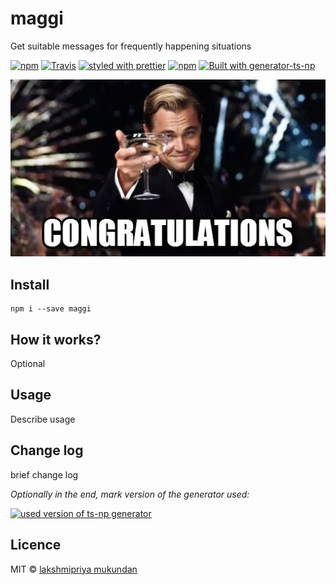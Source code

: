 # maggi
Get suitable messages for frequently happening situations

[![npm](https://img.shields.io/npm/v/maggi.svg)]()
[![Travis](https://img.shields.io/travis/lakshmipriyamukundan/maggi.svg)]()
[![styled with prettier](https://img.shields.io/badge/code_style-prettier-ff69b4.svg)](https://github.com/prettier/prettier)
[![npm](https://img.shields.io/npm/dt/maggi.svg)]()
[![Built with generator-ts-np](https://img.shields.io/badge/scaffolding-ts_np-2699ad.svg)](https://github.com/vajahath/generator-ts-np)

![](media/cong.jpg)

## Install
```
npm i --save maggi
```

## How it works?
Optional

## Usage
Describe usage

## Change log
brief change log


*Optionally in the end, mark version of the generator used:*

[![used version of ts-np generator](https://img.shields.io/badge/ts--np-v0.0.23-a5a5a5.svg?style=flat-square)](https://github.com/vajahath/generator-ts-np)

## Licence
MIT &copy; [lakshmipriya mukundan](https://twitter.com/)
